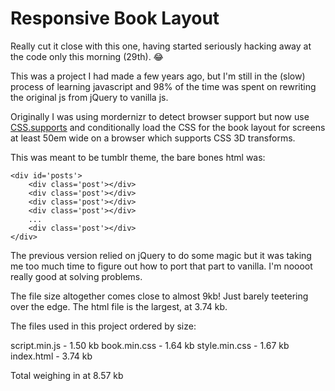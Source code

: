 # Responsive Book Layout

Really cut it close with this one, having started seriously hacking away at the code only this morning (29th). 😂 

This was a project I had made a few years ago, but I'm still in the (slow) process of learning javascript and 98% of the time was spent on rewriting the original js from jQuery to vanilla js.

Originally I was using mordernizr to detect browser support but now use [CSS.supports](https://developer.mozilla.org/en-US/docs/Web/API/CSS/supports) and conditionally load the CSS for the book layout for screens at least 50em wide on a browser which supports CSS 3D transforms.

This was meant to be tumblr theme, the bare bones html was:

    <div id='posts'>
        <div class='post'></div>
        <div class='post'></div>
        <div class='post'></div>
        <div class='post'></div>
        ...
        <div class='post'></div>
    </div>
    
The previous version relied on jQuery to do some magic but it was taking me too much time to figure out how to port that part to vanilla. I'm noooot really good at solving problems.

The file size altogether comes close to almost 9kb! Just barely teetering over the edge. The html file is the largest, at 3.74 kb.

The files used in this project ordered by size:

script.min.js - 1.50 kb
book.min.css  - 1.64 kb
style.min.css - 1.67 kb
index.html    - 3.74 kb

Total weighing in at 8.57 kb
